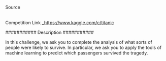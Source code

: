
######
Source
######

Competition Link _<https://www.kaggle.com/c/titanic>

###########
Description
###########

In this challenge, we ask you to complete the analysis of what sorts of people were likely to survive.
In particular, we ask you to apply the tools of machine learning to predict which passengers survived the tragedy.